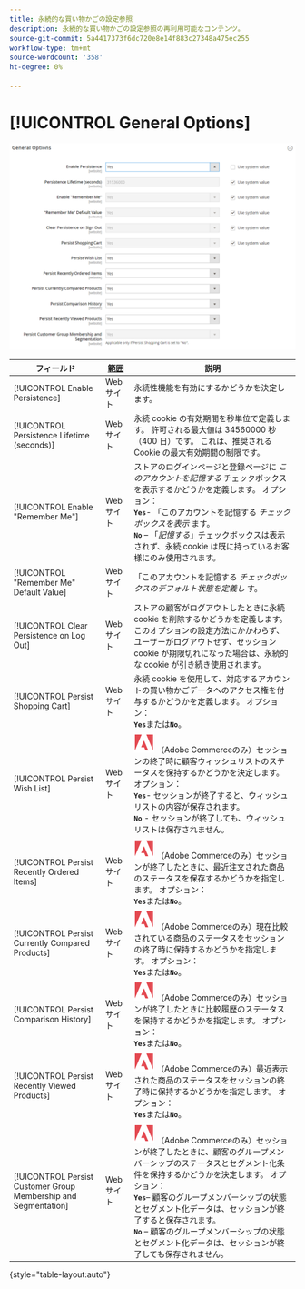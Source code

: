 ```yaml
---
title: 永続的な買い物かごの設定参照
description: 永続的な買い物かごの設定参照の再利用可能なコンテンツ。
source-git-commit: 5a4417373f6dc720e8e14f883c27348a475ec255
workflow-type: tm+mt
source-wordcount: '358'
ht-degree: 0%

---
```



# [!UICONTROL General Options]

![ 一般オプション ](/help/configuration-reference/customers/assets/persistent-shopping-cart-general.png)<!-- zoom -->

<!-- [General Options](https://experienceleague.adobe.com/ja/docs/commerce-admin/stores-sales/point-of-purchase/cart/cart-persistent#configure-a-persistent-cart) -->

| フィールド | [ 範囲 ](/help/getting-started/websites-stores-views.md#scope-settings) | 説明 |
|--- |------------------------------------------------------------------------|--- |
| [!UICONTROL Enable Persistence] | Web サイト | 永続性機能を有効にするかどうかを決定します。 |
| [!UICONTROL Persistence Lifetime (seconds)] | Web サイト | 永続 cookie の有効期間を秒単位で定義します。 許可される最大値は 34560000 秒（400 日）です。 これは、推奨される Cookie の最大有効期間の制限です。 |
| [!UICONTROL Enable "Remember Me"] | Web サイト | ストアのログインページと登録ページに _このアカウントを記憶する_ チェックボックスを表示するかどうかを定義します。 オプション：<br/>**`Yes`**- 「このアカウントを記憶する _チェックボックスを表示_ ます。<br/>**`No`** – 「_記憶する_」チェックボックスは表示されず、永続 cookie は既に持っているお客様にのみ使用されます。 |
| [!UICONTROL "Remember Me" Default Value] | Web サイト | 「このアカウントを記憶する _チェックボックスのデフォルト状態を定義し_ す。 |
| [!UICONTROL Clear Persistence on Log Out] | Web サイト | ストアの顧客がログアウトしたときに永続 cookie を削除するかどうかを定義します。 このオプションの設定方法にかかわらず、ユーザーがログアウトせず、セッション cookie が期限切れになった場合は、永続的な cookie が引き続き使用されます。 |
| [!UICONTROL Persist Shopping Cart] | Web サイト | 永続 cookie を使用して、対応するアカウントの買い物かごデータへのアクセス権を付与するかどうかを定義します。 オプション：<br/>**`Yes`**&#x200B;または&#x200B;**`No`**。 |
| [!UICONTROL Persist Wish List] | Web サイト | ![Adobe Commerce](/help/assets/adobe-logo.svg) （Adobe Commerceのみ）セッションの終了時に顧客ウィッシュリストのステータスを保持するかどうかを決定します。 オプション：<br/>**`Yes`**- セッションが終了すると、ウィッシュリストの内容が保存されます。<br/>**`No`** - セッションが終了しても、ウィッシュリストは保存されません。 |
| [!UICONTROL Persist Recently Ordered Items] | Web サイト | ![Adobe Commerce](/help/assets/adobe-logo.svg) （Adobe Commerceのみ）セッションが終了したときに、最近注文された商品のステータスを保存するかどうかを指定します。 オプション：<br/>**`Yes`**&#x200B;または&#x200B;**`No`**。 |
| [!UICONTROL Persist Currently Compared Products] | Web サイト | ![Adobe Commerce](/help/assets/adobe-logo.svg) （Adobe Commerceのみ）現在比較されている商品のステータスをセッションの終了時に保持するかどうかを指定します。 オプション：<br/>**`Yes`**&#x200B;または&#x200B;**`No`**。 |
| [!UICONTROL Persist Comparison History] | Web サイト | ![Adobe Commerce](/help/assets/adobe-logo.svg) （Adobe Commerceのみ）セッションが終了したときに比較履歴のステータスを保持するかどうかを指定します。 オプション：<br/>**`Yes`**&#x200B;または&#x200B;**`No`**。 |
| [!UICONTROL Persist Recently Viewed Products] | Web サイト | ![Adobe Commerce](/help/assets/adobe-logo.svg) （Adobe Commerceのみ）最近表示された商品のステータスをセッションの終了時に保持するかどうかを指定します。 オプション：<br/>**`Yes`**&#x200B;または&#x200B;**`No`**。 |
| [!UICONTROL Persist Customer Group Membership and Segmentation] | Web サイト | ![Adobe Commerce](/help/assets/adobe-logo.svg) （Adobe Commerceのみ）セッションが終了したときに、顧客のグループメンバーシップのステータスとセグメント化条件を保持するかどうかを決定します。 オプション：<br/>**`Yes`**– 顧客のグループメンバーシップの状態とセグメント化データは、セッションが終了すると保存されます。<br/>**`No`** – 顧客のグループメンバーシップの状態とセグメント化データは、セッションが終了しても保存されません。 |

{style="table-layout:auto"}
